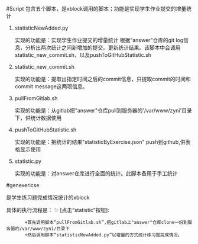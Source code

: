 #Script
  包含五个脚本，是xblock调用的脚本；功能是实现学生作业提交的增量统计
  1. statisticNewAdded.py

      实现的功能是：实现学生作业提交的增量统计
      根据“answer”仓库的git log信息，分析出两次统计之间新增加的提交。更新统计结果。该脚本中会调用statistic_new_commit.sh，以及pushToGitHubStatistic.sh
      
  2. statistic_new_commit.sh
  
     实现的功能是：提取出指定时间之后的commit信息，只提取commit的时间和commit message这两项信息。
   
  3. pullFromGitlab.sh
  
     实现的功能是：从gitlab把"answer"仓库pull到服务器的'/var/www/zyni'目录下，供统计数据使用

  4. pushToGitHubStatistic.sh
  
     实现的功能是：把统计的结果"statisticByExercise.json" push到github,供表格显示使用

  5. statistic.py
  
     实现的功能是：对answer仓库进行全面的统计。此脚本备用于手工统计
  
#genexericse

   是学生练习题完成情况统计的xblock
   
   具体的执行流程是：
      :sparkles: [点击“statistic”按钮]:
      
           +首先调用脚本“pullFromGitlab.sh”,把gitlab上"answer"仓库clone一份到服务器的/var/www/zyni/目录下
           +然后调用脚本“statisticNewAdded.py”以增量的方式统计练习题完成情况。
      
      
